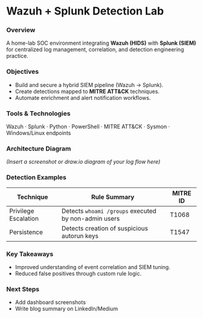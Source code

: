 # Wazuh + Splunk Detection Lab

### Overview
A home-lab SOC environment integrating **Wazuh (HIDS)** with **Splunk (SIEM)** for centralized log management, correlation, and detection engineering practice.

### Objectives
- Build and secure a hybrid SIEM pipeline (Wazuh → Splunk).
- Create detections mapped to **MITRE ATT&CK** techniques.
- Automate enrichment and alert notification workflows.

### Tools & Technologies
Wazuh · Splunk · Python · PowerShell · MITRE ATT&CK · Sysmon · Windows/Linux endpoints

### Architecture Diagram
*(Insert a screenshot or draw.io diagram of your log flow here)*

### Detection Examples
| Technique | Rule Summary | MITRE ID |
|------------|--------------|----------|
| Privilege Escalation | Detects `whoami /groups` executed by non-admin users | T1068 |
| Persistence | Detects creation of suspicious autorun keys | T1547 |

### Key Takeaways
- Improved understanding of event correlation and SIEM tuning.  
- Reduced false positives through custom rule logic.  

### Next Steps
- Add dashboard screenshots  
- Write blog summary on LinkedIn/Medium
